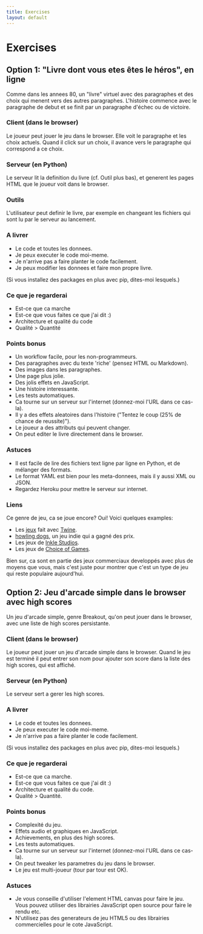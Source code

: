 ```yaml
---
title: Exercises
layout: default
---
```

# Exercises

## Option 1: "Livre dont vous etes êtes le héros", en ligne

Comme dans les annees 80, un "livre" virtuel avec des paragraphes et des choix qui menent vers des autres paragraphes. L'histoire commence avec le paragraphe de debut et se finit par un paragraphe d'échec ou de victoire.

### Client (dans le browser)

Le joueur peut jouer le jeu dans le browser. Elle voit le paragraphe et les choix actuels. Quand il click sur un choix, il avance vers le paragraphe qui correspond a ce choix.

### Serveur (en Python)

Le serveur lit la definition du livre (cf. Outil plus bas), et generent les pages HTML que le joueur voit dans le browser.

### Outils

L'utilisateur peut definir le livre, par exemple en changeant les fichiers qui sont lu par le serveur au lancement.

### A livrer

- Le code et toutes les donnees.
- Je peux executer le code moi-meme.
- Je n'arrive pas a faire planter le code facilement.
- Je peux modifier les donnees et faire mon propre livre.

(Si vous installez des packages en plus avec pip, dites-moi lesquels.)

### Ce que je regarderai

- Est-ce que ca marche
- Est-ce que vous faites ce que j'ai dit :)
- Architecture et qualité du code
- Qualité > Quantité

### Points bonus

- Un workflow facile, pour les non-programmeurs.
- Des paragraphes avec du texte 'riche' (pensez HTML ou Markdown).
- Des images dans les paragraphes.
- Une page plus jolie.
- Des jolis effets en JavaScript.
- Une histoire interessante.
- Les tests automatiques.
- Ca tourne sur un serveur sur l'internet (donnez-moi l'URL dans ce cas-la).
- Il y a des effets aleatoires dans l'histoire ("Tentez le coup (25% de chance de reussite)").
- Le joueur a des attributs qui peuvent changer.
- On peut editer le livre directement dans le browser.

### Astuces

- Il est facile de lire des fichiers text ligne par ligne en Python, et de mélanger des formats.
- Le format YAML est bien pour les meta-donnees, mais il y aussi XML ou JSON.
- Regardez Heroku pour mettre le serveur sur internet.

### Liens

Ce genre de jeu, ca se joue encore? Oui! Voici quelques examples:

- Les [jeux](http://twinehub.weebly.com/) fait avec [Twine](http://twinery.org/).
- [howling dogs](http://aliendovecote.com/uploads/twine/howlingdogs/howlingdogs.html), un jeu indie qui a gagné des prix.
- Les jeux de [Inkle Studios](http://www.inklestudios.com/).
- Les jeux de [Choice of Games](https://www.choiceofgames.com/).

Bien sur, ca sont en partie des jeux commerciaux developpés avec plus de moyens que vous, mais c'est juste pour montrer que c'est un type de jeu qui reste populaire aujourd'hui.

## Option 2: Jeu d'arcade simple dans le browser avec high scores

Un jeu d'arcade simple, genre Breakout, qu'on peut jouer dans le browser, avec une liste de high scores persistante.

### Client (dans le browser)

Le joueur peut jouer un jeu d'arcade simple dans le browser. Quand le jeu est terminé il peut entrer son nom pour ajouter son score dans la liste des high scores, qui est affiché.

### Serveur (en Python)

Le serveur sert a gerer les high scores.

### A livrer

- Le code et toutes les donnees.
- Je peux executer le code moi-meme.
- Je n'arrive pas a faire planter le code facilement.

(Si vous installez des packages en plus avec pip, dites-moi lesquels.)

### Ce que je regarderai

- Est-ce que ca marche.
- Est-ce que vous faites ce que j'ai dit :)
- Architecture et qualité du code.
- Qualité > Quantité.

### Points bonus

- Complexité du jeu.
- Effets audio et graphiques en JavaScript.
- Achievements, en plus des high scores.
- Les tests automatiques.
- Ca tourne sur un serveur sur l'internet (donnez-moi l'URL dans ce cas-la).
- On peut tweaker les parametres du jeu dans le browser.
- Le jeu est multi-joueur (tour par tour est OK).

### Astuces

- Je vous conseille d'utiliser l'element HTML canvas pour faire le jeu. Vous pouvez utiliser des librairies JavaScript open source pour faire le rendu etc.
- N'utilisez pas des generateurs de jeu HTML5 ou des librairies commercielles pour le cote JavaScript.
